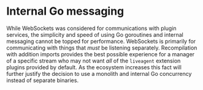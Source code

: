 # Internal Go messaging

While WebSockets was considered for communications with plugin services, the simplicity and speed of using Go goroutines and internal messaging cannot be topped for performance. WebSockets is primarily for communicating with things that *must* be listening separately. Recompilation with addition imports provides the best possible experience for a manager of a specific stream who may not want *all* of the `liveagent` extension plugins provided by default. As the ecosystem increases this fact will further justify the decision to use a monolith and internal Go concurrency instead of separate binaries.
